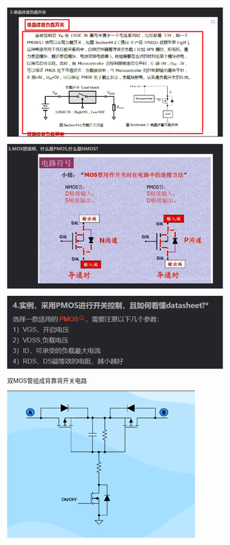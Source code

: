 ![image-20250422144708421](./image/使用MOS管作为开关控制.assets/image-20250422144708421.png)

![image-20250422144712036](./image/使用MOS管作为开关控制.assets/image-20250422144712036.png)

![image-20250422144716594](./image/使用MOS管作为开关控制.assets/image-20250422144716594.png)

双MOS管组成背靠背开关电路

![image-20250422144723031](./image/使用MOS管作为开关控制.assets/image-20250422144723031.png)
